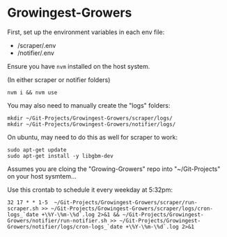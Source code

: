 # Growingest-Growers

First, set up the environment variables in each env file:

- /scraper/.env
- /notifier/.env


Ensure you have `nvm` installed on the host system.

(In either scraper or notifier folders)
```
nvm i && nvm use
```

You may also need to manually create the "logs" folders:
```
mkdir ~/Git-Projects/Growingest-Growers/scraper/logs/
mkdir ~/Git-Projects/Growingest-Growers/notifier/logs/
```

On ubuntu, may need to do this as well for scraper to work:
```
sudo apt-get update
sudo apt-get install -y libgbm-dev
```

Assumes you are cloing the "Growing-Growers" repo into "~/Git-Projects" on your host sysmtem...

Use this crontab to schedule it every weekday at 5:32pm:

```
32 17 * * 1-5  ~/Git-Projects/Growingest-Growers/scraper/run-scraper.sh >> ~/Git-Projects/Growingest-Growers/scraper/logs/cron-logs_`date +\%Y-\%m-\%d`.log 2>&1 && ~/Git-Projects/Growingest-Growers/notifier/run-notifier.sh >> ~/Git-Projects/Growingest-Growers/notifier/logs/cron-logs_`date +\%Y-\%m-\%d`.log 2>&1
```